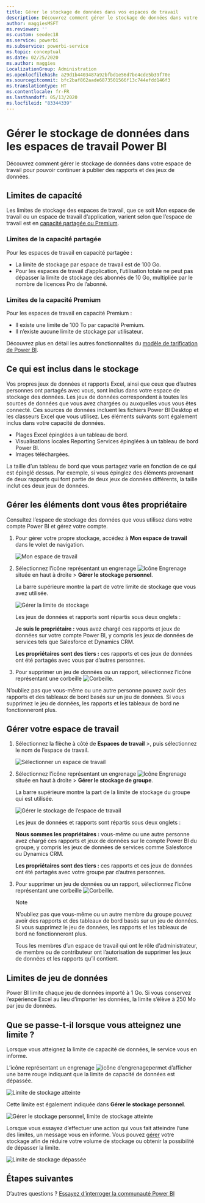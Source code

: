 ```yaml
---
title: Gérer le stockage de données dans vos espaces de travail
description: Découvrez comment gérer le stockage de données dans votre espace de travail pour être sûr de pouvoir continuer à publier des rapports et des jeux de données.
author: maggiesMSFT
ms.reviewer: ''
ms.custom: seodec18
ms.service: powerbi
ms.subservice: powerbi-service
ms.topic: conceptual
ms.date: 02/25/2020
ms.author: maggies
LocalizationGroup: Administration
ms.openlocfilehash: a29d1b4403487a92bfbd1e56d7be4cde5b39f70e
ms.sourcegitcommit: bfc2baf862aade6873501566f13c744efdd146f3
ms.translationtype: HT
ms.contentlocale: fr-FR
ms.lasthandoff: 05/13/2020
ms.locfileid: "83344339"
---
```

# <a name="manage-data-storage-in-power-bi-workspaces"></a>Gérer le stockage de données dans les espaces de travail Power BI

Découvrez comment gérer le stockage de données dans votre espace de travail pour pouvoir continuer à publier des rapports et des jeux de données.

## <a name="capacity-limits"></a>Limites de capacité

Les limites de stockage des espaces de travail, que ce soit Mon espace de travail ou un espace de travail d’application, varient selon que l’espace de travail est en [capacité partagée ou Premium](../fundamentals/service-basic-concepts.md#capacities).

### <a name="shared-capacity-limits"></a>Limites de la capacité partagée
Pour les espaces de travail en capacité partagée : 

- La limite de stockage par espace de travail est de 100 Go.
- Pour les espaces de travail d’application, l’utilisation totale ne peut pas dépasser la limite de stockage des abonnés de 10 Go, multipliée par le nombre de licences Pro de l’abonné.

### <a name="premium-capacity-limits"></a>Limites de la capacité Premium
Pour les espaces de travail en capacité Premium :
- Il existe une limite de 100 To par capacité Premium.
- Il n’existe aucune limite de stockage par utilisateur.

Découvrez plus en détail les autres fonctionnalités du [modèle de tarification de Power BI](https://powerbi.microsoft.com/pricing).

## <a name="whats-included-in-storage"></a>Ce qui est inclus dans le stockage

Vos propres jeux de données et rapports Excel, ainsi que ceux que d’autres personnes ont partagés avec vous, sont inclus dans votre espace de stockage des données. Les jeux de données correspondent à toutes les sources de données que vous avez chargées ou auxquelles vous vous êtes connecté. Ces sources de données incluent les fichiers Power BI Desktop et les classeurs Excel que vous utilisez. Les éléments suivants sont également inclus dans votre capacité de données.

* Plages Excel épinglées à un tableau de bord.
* Visualisations locales Reporting Services épinglées à un tableau de bord Power BI.
* Images téléchargées.

La taille d’un tableau de bord que vous partagez varie en fonction de ce qui est épinglé dessus. Par exemple, si vous épinglez des éléments provenant de deux rapports qui font partie de deux jeux de données différents, la taille inclut ces deux jeux de données.

<a name="manage"/>

## <a name="manage-items-you-own"></a>Gérer les éléments dont vous êtes propriétaire

Consultez l’espace de stockage des données que vous utilisez dans votre compte Power BI et gérez votre compte.

1. Pour gérer votre propre stockage, accédez à **Mon espace de travail** dans le volet de navigation.
   
    ![Mon espace de travail](media/service-admin-manage-your-data-storage-in-power-bi/pbi_myworkspace.png)

2. Sélectionnez l’icône représentant un engrenage ![Icône Engrenage](media/service-admin-manage-your-data-storage-in-power-bi/pbi_gearicon.png) située en haut à droite \> **Gérer le stockage personnel**.
   
    La barre supérieure montre la part de votre limite de stockage que vous avez utilisée.
   
    ![Gérer la limite de stockage](media/service-admin-manage-your-data-storage-in-power-bi/pbi_persnlstorage.png)
   
    Les jeux de données et rapports sont répartis sous deux onglets :
   
    **Je suis le propriétaire :** vous avez chargé ces rapports et jeux de données sur votre compte Power BI, y compris les jeux de données de services tels que Salesforce et Dynamics CRM.  

    **Les propriétaires sont des tiers :** ces rapports et ces jeux de données ont été partagés avec vous par d’autres personnes.
1. Pour supprimer un jeu de données ou un rapport, sélectionnez l’icône représentant une corbeille ![Corbeille](media/service-admin-manage-your-data-storage-in-power-bi/pbi_deleteicon.png).

N’oubliez pas que vous-même ou une autre personne pouvez avoir des rapports et des tableaux de bord basés sur un jeu de données. Si vous supprimez le jeu de données, les rapports et les tableaux de bord ne fonctionneront plus.

## <a name="manage-your-workspace"></a>Gérer votre espace de travail
1. Sélectionnez la flèche à côté de **Espaces de travail** \>, puis sélectionnez le nom de l’espace de travail.
   
    ![Sélectionner un espace de travail](media/service-admin-manage-your-data-storage-in-power-bi/pbi_groupworkspaces.png)
2. Sélectionnez l’icône représentant un engrenage ![Icône Engrenage](media/service-admin-manage-your-data-storage-in-power-bi/pbi_gearicon.png) située en haut à droite \> **Gérer le stockage de groupe**.
   
    La barre supérieure montre la part de la limite de stockage du groupe qui est utilisée.
   
    ![Gérer le stockage de l’espace de travail](media/service-admin-manage-your-data-storage-in-power-bi/pbi_groupstorage.png)
   
    Les jeux de données et rapports sont répartis sous deux onglets :
   
    **Nous sommes les propriétaires :** vous-même ou une autre personne avez chargé ces rapports et jeux de données sur le compte Power BI du groupe, y compris les jeux de données de services comme Salesforce ou Dynamics CRM.

    **Les propriétaires sont des tiers :** ces rapports et ces jeux de données ont été partagés avec votre groupe par d’autres personnes.

3. Pour supprimer un jeu de données ou un rapport, sélectionnez l’icône représentant une corbeille ![Corbeille](media/service-admin-manage-your-data-storage-in-power-bi/pbi_deleteicon.png).
   
   > [!NOTE]
   > N’oubliez pas que vous-même ou un autre membre du groupe pouvez avoir des rapports et des tableaux de bord basés sur un jeu de données. Si vous supprimez le jeu de données, les rapports et les tableaux de bord ne fonctionneront plus.
   
   Tous les membres d’un espace de travail qui ont le rôle d’administrateur, de membre ou de contributeur ont l’autorisation de supprimer les jeux de données et les rapports qu’il contient.

## <a name="dataset-limits"></a>Limites de jeu de données
Power BI limite chaque jeu de données importé à 1 Go. Si vous conservez l’expérience Excel au lieu d’importer les données, la limite s’élève à 250 Mo par jeu de données.

## <a name="what-happens-when-you-reach-a-limit"></a>Que se passe-t-il lorsque vous atteignez une limite ?
Lorsque vous atteignez la limite de capacité de données, le service vous en informe. 

L’icône représentant un engrenage ![icône d’engrenage](media/service-admin-manage-your-data-storage-in-power-bi/pbi_gearicon.png)permet d’afficher une barre rouge indiquant que la limite de capacité de données est dépassée.

![Limite de stockage atteinte](media/service-admin-manage-your-data-storage-in-power-bi/manage-storage-limit.png)

Cette limite est également indiquée dans **Gérer le stockage personnel**.

 ![Gérer le stockage personnel, limite de stockage atteinte](media/service-admin-manage-your-data-storage-in-power-bi/manage-storage-limit2.png)

 Lorsque vous essayez d’effectuer une action qui vous fait atteindre l’une des limites, un message vous en informe. Vous pouvez [gérer](#manage) votre stockage afin de réduire votre volume de stockage ou obtenir la possibilité de dépasser la limite.

 ![Limite de stockage dépassée](media/service-admin-manage-your-data-storage-in-power-bi/powerbi-pro-over-limit.png)

 ## <a name="next-steps"></a>Étapes suivantes

 D’autres questions ? [Essayez d’interroger la communauté Power BI](https://community.powerbi.com/)
